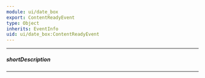 ```yaml
---
module: ui/date_box
export: ContentReadyEvent
type: Object
inherits: EventInfo
uid: ui/date_box:ContentReadyEvent
---
```

---
##### shortDescription
<!-- Description goes here -->

---
<!-- Description goes here -->